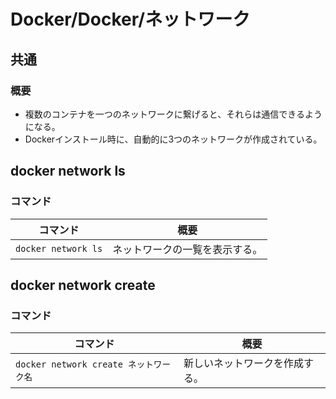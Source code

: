 # Docker/Docker/ネットワーク

## 共通

### 概要

- 複数のコンテナを一つのネットワークに繋げると、それらは通信できるようになる。
- Dockerインストール時に、自動的に3つのネットワークが作成されている。

## docker network ls

### コマンド

| コマンド            | 概要                           |
| ------------------- | ------------------------------ |
| `docker network ls` | ネットワークの一覧を表示する。 |

## docker network create

### コマンド

| コマンド                               | 概要                           |
| -------------------------------------- | ------------------------------ |
| `docker network create ネットワーク名` | 新しいネットワークを作成する。 |
